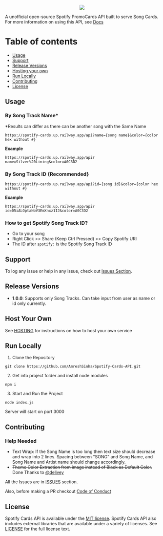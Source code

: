 <p align="center">
<img src="https://spotify-cards.up.railway.app/api?id=05iALOptaNoV3EmXnxz1IJ&color=A0C3D2" />
</p>

A unofficial open-source Spotify PromoCards API built to serve Song Cards. For more information on using this API, see <a href="https://spotify-cards.up.railway.app/">Docs</a>

# Table of contents

* [Usage](#usage)
* [Support](#support)
* [Release Versions](#release-versions)
* [Hosting your own](#host-your-own)
* [Run Locally](#run-locally)
* [Contributing](#contributing)
* [License](#license)

## Usage

### By Song Track Name*
*Results can differ as there can be another song with the Same Name
```
https://spotify-cards.up.railway.app/api?name={song name}&color={color hex without #}
```

**Example**
```
https://spotify-cards.up.railway.app/api?name=Silver%20Lining&color=A0C3D2
```

### By Song Track ID {Recommended}
```
https://spotify-cards.up.railway.app/api?id={song id}&color={color hex without #}
```

**Example**
```
https://spotify-cards.up.railway.app/api?id=05iALOptaNoV3EmXnxz1IJ&color=A0C3D2
```

### How to get Spotify Song Track ID?

* Go to your song
* Right Click >> Share (Keep Ctrl Pressed) >> Copy Spotify URI
* The ID after ```spotify:``` is the Spotify Song Track ID


## Support

To log any issue or help in any issue, check out
[Issues Section](https://github.com/AmreshSinha/Spotify-Cards-API/issues).

## Release Versions

* **1.0.0**: Supports only Song Tracks. Can take input from user as name or id only currently.

## Host Your Own

See [HOSTING](https://github.com/AmreshSinha/Spotify-Cards-API/blob/master/HOSTING.md) for instructions on how to host your own service

## Run Locally

1. Clone the Repository
```
git clone https://github.com/AmreshSinha/Spotify-Cards-API.git
```
2. Get into project folder and install node modules
```
npm i
```
3. Start and Run the Project
```
node index.js
```
Server will start on port 3000

## Contributing

### Help Needed

* Text Wrap: If the Song Name is too long then text size should decrease and wrap into 2 lines. Spacing between "SONG" and Song Name, and Song Name and Artist name should change accordingly.
* <strike>Theme Color Extraction from image instead of Black as Default Color.</strike> Done Thanks to <a href="https://github.com/delivey">@delivey</a>

All the Issues are in <a href="https://github.com/AmreshSinha/Spotify-Cards-API/issues">ISSUES</a> section.

Also, before making a PR checkout <a href="https://github.com/AmreshSinha/Spotify-Cards-API/blob/master/CODE_OF_CONDUCT.md">Code of Conduct</a>

## License

Spotify Cards API is available under the
[MIT license](https://opensource.org/licenses/MIT). Spotify Cards API also includes external libraries that are available under a variety of licenses. See [LICENSE](https://github.com/AmreshSinha/Spotify-Cards-API/blob/master/LICENSE) for the full license text.
